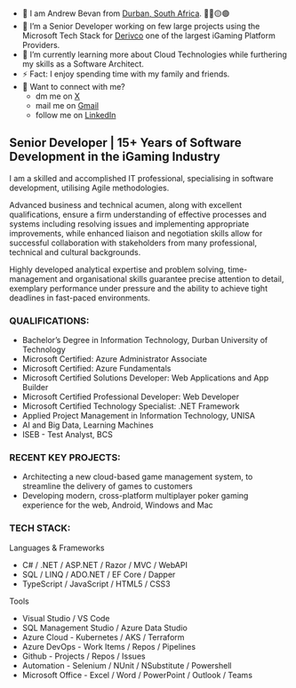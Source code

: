 - 🙂 I am Andrew Bevan from [Durban, South Africa](https://goo.gl/maps/rQsiecctb9SovcdG9). 🔴🔵🟡🟢
- 🔭 I’m a Senior Developer working on few large projects using the Microsoft Tech Stack for [Derivco](https://www.derivco.com) one of the largest iGaming Platform Providers.
- 🌱 I’m currently learning more about Cloud Technologies while furthering my skills as a Software Architect.
- ⚡ Fact: I enjoy spending time with my family and friends.
- 📧 Want to connect with me?
  - dm me on [X](https://x.com/bluntspoon)
  - mail me on [Gmail](mailto:bluntspoon@gmail.com)
  - follow me on [LinkedIn](https://www.linkedin.com/in/andrew-bevan)

## Senior Developer | 15+ Years of Software Development in the iGaming Industry

I am a skilled and accomplished IT professional, specialising in software development, utilising Agile methodologies.

Advanced business and technical acumen, along with excellent qualifications, ensure a firm understanding of effective processes and systems including resolving issues and implementing appropriate improvements, while enhanced liaison and negotiation skills allow for successful collaboration with stakeholders from many professional, technical and cultural backgrounds.

Highly developed analytical expertise and problem solving, time-management and organisational skills guarantee precise attention to detail, exemplary performance under pressure and the ability to achieve tight deadlines in fast-paced environments.


### QUALIFICATIONS:
- Bachelor’s Degree in Information Technology, Durban University of Technology
- Microsoft Certified: Azure Administrator Associate
- Microsoft Certified: Azure Fundamentals
- Microsoft Certified Solutions Developer: Web Applications and App Builder 
- Microsoft Certified Professional Developer: Web Developer
- Microsoft Certified Technology Specialist: .NET Framework 
- Applied Project Management in Information Technology, UNISA
- AI and Big Data, Learning Machines
- ISEB - Test Analyst, BCS


### RECENT KEY PROJECTS:
- Architecting a new cloud-based game management system, to streamline the delivery of games to customers 
- Developing modern, cross-platform multiplayer poker gaming experience for the web, Android, Windows and Mac


### TECH STACK:
Languages & Frameworks
- C# / .NET / ASP.NET / Razor / MVC / WebAPI
- SQL / LINQ / ADO.NET / EF Core / Dapper
- TypeScript / JavaScript / HTML5 / CSS3 


Tools 
- Visual Studio / VS Code
- SQL Management Studio / Azure Data Studio
- Azure Cloud - Kubernetes / AKS / Terraform
- Azure DevOps - Work Items / Repos / Pipelines
- Github - Projects / Repos / Issues
- Automation - Selenium / NUnit / NSubstitute / Powershell
- Microsoft Office - Excel / Word / PowerPoint / Outlook / Teams
